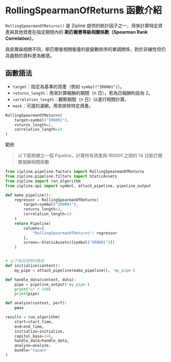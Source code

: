 # RollingSpearmanOfReturns 函數介紹

`RollingSpearmanOfReturns()` 是 Zipline 提供的統計因子之一，用來計算特定資產與其他資產在指定期間內的 **斯匹爾曼等級相關係數（Spearman Rank Correlation）**。

與皮爾森相關不同，斯匹爾曼相關衡量的是變數排序的單調關係，對於非線性但仍具趨勢的資料更為敏感。

## 函數語法

- `target`：指定為基準的資產（例如 `symbol("IR0001")`）。  
- `returns_length`：用來計算報酬的期間（n 日），若為日報酬則設為 2。  
- `correlation_length`：觀察期間（n 日）以進行相關計算。  
- `mask`：可選的濾網，用來排除特定資產。

```python
RollingSpearmanOfReturns(
    target=symbol("IR0001"),
    returns_length=2,
    correlation_length=14
)
```

範例

> 以下範例建立一個 Pipeline，計算所有資產與 IR0001 之間的 14 日斯匹爾曼報酬相關係數
```python
from zipline.pipeline.factors import RollingSpearmanOfReturns
from zipline.pipeline.filters import StaticAssets
from zipline import run_algorithm
from zipline.api import symbol, attach_pipeline, pipeline_output

def make_pipeline():
    regressor = RollingSpearmanOfReturns(
        target=symbol("IR0001"),
        returns_length=2,
        correlation_length=14
    )
    return Pipeline(
        columns={
            "RollingSpearmanOfReturns": regressor
        },
        screen=~StaticAssets([symbol("IR0001")])
    )


# 以下為回測時的使用
def initialize(context):
    my_pipe = attach_pipeline(make_pipeline(), 'my_pipe')

def handle_data(context, data):
    pipe = pipeline_output('my_pipe')
    print("=" * 100)
    print(pipe)

def analyze(context, perf):
    pass

results = run_algorithm(
    start=start_time,
    end=end_time,
    initialize=initialize,
    capital_base=1e6,
    handle_data=handle_data,
    analyze=analyze,
    bundle='tquant'
)
```